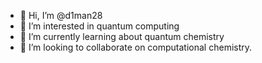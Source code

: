 - 👋 Hi, I’m @d1man28
- 👀 I’m interested in quantum computing
- 🌱 I’m currently learning about quantum chemistry
- 💞️ I’m looking to collaborate on computational chemistry.


<!---
d1man28/d1man28 is a ✨ special ✨ repository because its `README.md` (this file) appears on your GitHub profile.
You can click the Preview link to take a look at your changes.
--->
